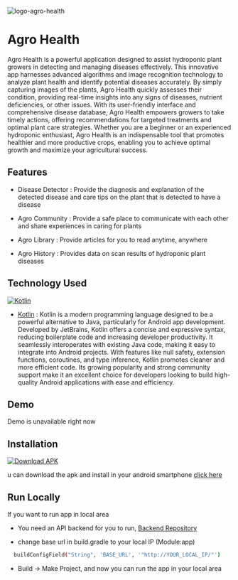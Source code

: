 ![logo-agro-health](https://i.postimg.cc/N0f8q11h/logo-with-text-landscape.png)

# Agro Health

Agro Health is a powerful application designed to assist hydroponic plant growers in detecting and managing diseases effectively. This innovative app harnesses advanced algorithms and image recognition technology to analyze plant health and identify potential diseases accurately. By simply capturing images of the plants, Agro Health quickly assesses their condition, providing real-time insights into any signs of diseases, nutrient deficiencies, or other issues. With its user-friendly interface and comprehensive disease database, Agro Health empowers growers to take timely actions, offering recommendations for targeted treatments and optimal plant care strategies. Whether you are a beginner or an experienced hydroponic enthusiast, Agro Health is an indispensable tool that promotes healthier and more productive crops, enabling you to achieve optimal growth and maximize your agricultural success.

## Features

- Disease Detector : Provide the diagnosis and explanation of the detected disease and care tips on the plant that is detected to have a disease

- Agro Community : Provide a safe place to communicate with each other and share experiences in caring for plants
- Agro Library : Provide articles for you to read anytime, anywhere
- Agro History : Provides data on scan results of hydroponic plant diseases

## Technology Used

[![Kotlin](https://img.shields.io/badge/Kotlin-0095D5?style=for-the-badge&logo=kotlin&logoColor=white)](https://developer.android.com/kotlin)

- [Kotlin](https://developer.android.com/kotlin) : Kotlin is a modern programming language designed to be a powerful alternative to Java, particularly for Android app development. Developed by JetBrains, Kotlin offers a concise and expressive syntax, reducing boilerplate code and increasing developer productivity. It seamlessly interoperates with existing Java code, making it easy to integrate into Android projects. With features like null safety, extension functions, coroutines, and type inference, Kotlin promotes cleaner and more efficient code. Its growing popularity and strong community support make it an excellent choice for developers looking to build high-quality Android applications with ease and efficiency.

## Demo

Demo is unavailable right now

## Installation

[![Download APK](https://img.shields.io/badge/Download%20APK-3DDC84?style=for-the-badge&logo=android&logoColor=white)](https://drive.google.com/file/d/1REjBNlAOOtPdTXHdbv8xU6g-iJ23mcJz/view?usp=sharing)

u can download the apk and install in your android smartphone [click here](https://drive.google.com/file/d/1REjBNlAOOtPdTXHdbv8xU6g-iJ23mcJz/view?usp=sharing)

## Run Locally

If you want to run app in local area

- You need an API backend for you to run, [Backend Repository](https://github.com/rosfandy/backend-bangkit-2023-fp)

- change base url in build.gradle to your local IP (Module:app)

```bash
  buildConfigField("String", 'BASE_URL', '"http://YOUR_LOCAL_IP/"')
```

- Build -> Make Project, and now you can run the app in your local area
